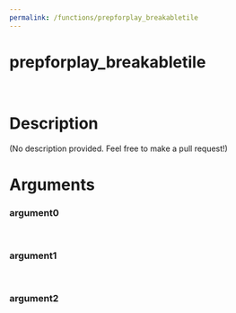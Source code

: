 ```yaml
---
permalink: /functions/prepforplay_breakabletile
---
```

# prepforplay_breakabletile  
&nbsp;  
# Description  
(No description provided. Feel free to make a pull request!) 
&nbsp;  
# Arguments
### argument0

&nbsp;    
### argument1

&nbsp;    
### argument2

&nbsp;    


